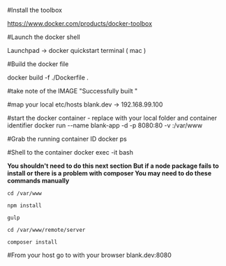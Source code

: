 #Install the toolbox

https://www.docker.com/products/docker-toolbox

#Launch the docker shell

Launchpad -> docker quickstart terminal ( mac )

#Build the docker file

docker build -f ./Dockerfile .

#take note of the IMAGE "Successfully built <CONTAINER IMAGE> "

#map your local etc/hosts blank.dev -> 192.168.99.100

#start the docker container - replace with your local folder and container identifier
docker run --name blank-app -d -p 8080:80 -v <YOUR LOCAL PROJECT FOLDER>:/var/www <CONTAINER IMAGE>

#Grab the running container ID
docker ps

#Shell to the container
docker exec -it <CONTAINER ID> bash

**You shouldn't need to do this next section
But if a node package fails to install or there is a problem with composer
You may need to do these commands manually**

`cd /var/www`

`npm install`

`gulp`

`cd /var/www/remote/server`

`composer install`

#From your host go to with your browser
blank.dev:8080